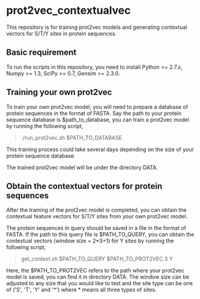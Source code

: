 # prot2vec_contextualvec

This repository is for training prot2vec models and generating contextual vectors for S/T/Y sites in protein sequences. 

## Basic requirement

To run the scripts in this repository, you need to install Python >= 2.7.x, Numpy >= 1.3, SciPy >= 0.7, Gensim >= 2.3.0.  

## Training your own prot2vec

To train your own prot2vec model, you will need to prepare a database of protein sequences in the format of FASTA. Say the path to your protein sequence database is $path_to_database, you can train a prot2vec model by running the following script, 

> ./run_prot2vec.sh $PATH_TO_DATABASE 

This training process could take several days depending on the size of your protein sequence database. 

The trained prot2vec model will be under the directory DATA.  

## Obtain the contextual vectors for protein sequences

After the training of the prot2vec model is completed, you can obtain the contextual feature vectors for S/T/Y sites from your own prot2vec model. 

The protein sequences in query should be saved in a file in the format of FASTA. If the path to this query file is $PATH_TO_QUERY, you can obtain the contextual vectors (window size = 2*3+1) for Y sites by running the following script, 

> get_context.sh $PATH_TO_QUERY $PATH_TO_PROT2VEC 3 Y

Here, the $PATH_TO_PROT2VEC refers to the path where your prot2vec model is saved, you can find it in directory DATA. The window size can be adjusted to any size that you would like to test and the site type can be one of ('S', 'T', 'Y' and '*') where * means all three types of sites. 



